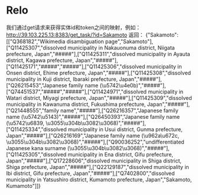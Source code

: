 # Relo
我们通过get请求来获得实体id和token之间的映射，例如：
http://39.103.225.13:8383/get_task/?id=Sakamoto
返回：
{"Sakamoto":[["Q368182","Wikimedia disambiguation page","Sakamoto"],["Q11425307","dissolved municipality in Nakauonuma district, Niigata prefecture, Japan","#####"],["Q11425311","dissolved municipality in Ayauta district, Kagawa prefecture, Japan","#####"],["Q11425171","#####","#####"],["Q11425306","dissolved municipality in Onsen district, Ehime prefecture, Japan","#####"],["Q11425308","dissolved municipality in Kuji district, Ibaraki prefecture, Japan","#####"],["Q26215453","Japanese family name (\u5742\u4e0b)","#####"],["Q74451537","#####","#####"],["Q11424971","dissolved municipality in Watari district, Miyagi prefecture, Japan","#####"],["Q11425309","dissolved municipality in Kawanuma district, Fukushima prefecture, Japan","#####"],["Q21448555","family name","#####"],["Q26216357","Japanese family name (\u5742\u5143)","#####"],["Q26450393","Japanese family name (\u5742\u6839, \u3055\u304b\u3082\u3068)","#####"],["Q11425334","dissolved municipality in Usui district, Gunma prefecture, Japan","#####"],["Q26216169","Japanese family name (\u962a\u672c, \u3055\u304b\u3082\u3068)","#####"],["Q90036252","undifferentiated Japanese kana surname (\u3055\u304b\u3082\u3068)","#####"],["Q11425305","dissolved municipality in Ena district, Gifu prefecture, Japan","#####"],["Q17228606","dissolved municipality in Shiga district, Shiga prefecture, Japan","#####"],["Q22129187","dissolved municipality in Ibi district, Gifu prefecture, Japan","#####"],["Q7402800","dissolved municipality in Yatsushiro district, Kumamoto prefecture, Japan","Sakamoto, Kumamoto"]]}
